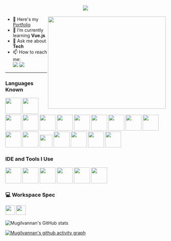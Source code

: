 <h1 align="center">
    <img src="https://readme-typing-svg.herokuapp.com?font=Bebas+Neue&size=30&duration=3000&pause=1000&color=0096FFDC&width=430&lines=Hi+There+%F0%9F%91%8B%F0%9F%8F%BB;I'm+Mugilvannan+!" />
</h1>

<img align="right" width="370" height="290" src="https://i.pinimg.com/originals/47/f0/34/47f0342cec72b800463bf003eac1257e.gif">

- 🔭 Here's my [Portfolio](https://mugilvannan1223.netlify.app)                                                 
- 🌱 I’m currently learning **Vue.js**
- 💬 Ask me about **Tech**
- 📫 How to reach me:  
  [<img src="https://img.shields.io/badge/Instagram-1DA1F2?style=for-the-badge&logo=instagram&logoColor=white" />](https://www.instagram.com/micky_mouse.23/) [<img src="https://img.shields.io/badge/LinkedIn-0077B5?style=for-the-badge&logo=linkedin&logoColor=white" />](https://www.linkedin.com/in/mugilvannan-p-215559266)
  

---
### Languages Known
<img height="50" width="50" src="https://img.icons8.com/color/48/000000/python.png" /> <img height="50" width="50" src="https://img.icons8.com/color/48/000000/c-programming.png" /> <img height="50" width="50" src="https://img.icons8.com/color/48/000000/c-plus-plus-logo.png" /> <img height="50" width="50" src="https://img.icons8.com/color/48/000000/java-coffee-cup-logo.png" /> <img height="50" width="50" src="https://img.icons8.com/color/48/000000/html-5.png" /> <img height="50" width="50" src="https://img.icons8.com/color/48/000000/css3.png" /> <img height="50" width="50" src="https://img.icons8.com/color/48/000000/bootstrap.png" />
<img height="50" width="50" src="https://img.icons8.com/color/48/000000/javascript.png"/> <img height="50" width="50" src="https://img.icons8.com/color/48/000000/google-firebase-console.png"/> <img height="50" width="50" src="https://img.icons8.com/color/48/000000/mysql-logo.png"/> <img height="50" width="50" src="https://img.icons8.com/color/48/000000/mongodb.png"/> <img height="50" width="50" src="https://img.icons8.com/?size=100&id=54087&format=png&color=000000"/>  <img height="50" width="50" src="https://img.icons8.com/?size=100&id=WNoJgbzDr3i2&format=png&color=000000" />  <img height="40" width="40" src="https://img.icons8.com/?size=100&id=bzf0DqjXFHIW&format=png&color=000000" />  <img height="50" widht="50" src="https://img.icons8.com/?size=100&id=55251&format=png&color=000000" />  <img height="50" widht="50" src="https://img.icons8.com/?size=100&id=90519&format=png&color=000000" /> <img height="50" widht="50" src="https://img.icons8.com/?size=100&id=jYptskVH8m0Z&format=png&color=000000" />  <img height="50" widht="50" src="https://img.icons8.com/?size=100&id=71257&format=png&color=000000" /> 

### IDE and Tools I Use
<img height="50" width="50" src="https://img.icons8.com/color/48/000000/visual-studio-code-2019.png"/> <img height="50" width="50" src="https://img.icons8.com/?size=100&id=y7WGoWNuIWac&format=png&color=000000" /> <img height="50" width="50" src="https://img.icons8.com/color/48/000000/pycharm.png"/> <img height="50" width="50" src="https://img.icons8.com/color/50/000000/git.png"/>  <img height="50" src="https://img.icons8.com/officel/480/null/java-eclipse.png"/> <img height="50" src="https://img.shields.io/badge/Firebase-00C7B7?style=for-the-badge&logo=firebase&logoColor=white"/> 


### 💻 Workspace Spec
<img height="30" src="https://img.shields.io/badge/Xiaomi_Notebook-Ultra_15-ED1C24?style=for-the-badge&logo=xiaomi&logoColor=white"/> <img height="30" src="https://img.shields.io/badge/INTEL-CORE%20i5-76B900?style=for-the-badge&logo=intel&logoColor=white"/>  

![Mugilvannan's GitHub stats](https://github-readme-stats.vercel.app/api?username=P-MUGILVANNAN&theme=dark&show_icons=true&&hide=issues,contribs)

[![Mugilvannan's github activity graph](https://github-readme-activity-graph.vercel.app/graph?username=P-MUGILVANNAN&bg_color=000000&color=ffffff&line=51f565&point=ffffff&area=true&hide_border=true)](https://github.com/ashutosh00710/github-readme-activity-graph)
